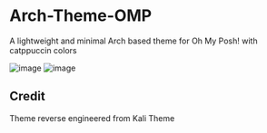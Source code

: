 # Arch-Theme-OMP
A lightweight and minimal Arch based theme for Oh My Posh! with catppuccin colors

![image](https://github.com/Perseus333/Arch-Theme-OMP/assets/81527705/99b29926-0ff3-4e90-8ea0-1178234da23e)
![image](https://github.com/Perseus333/Arch-Theme-OMP/assets/81527705/9da41a2d-3f12-4e15-8dd3-cf9bfeb2e130)

## Credit
Theme reverse engineered from Kali Theme
